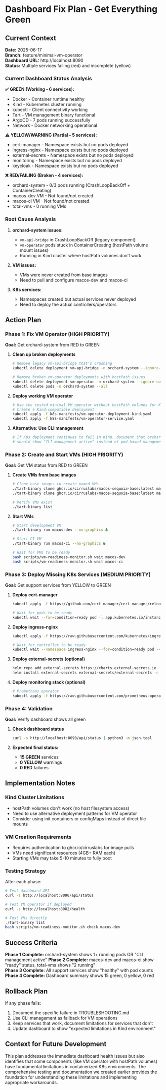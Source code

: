 # Dashboard Fix Plan - Get Everything Green

## Current Context

**Date:** 2025-06-17  
**Branch:** feature/minimal-vm-operator  
**Dashboard URL:** http://localhost:8090  
**Status:** Multiple services failing (red) and incomplete (yellow)

### Current Dashboard Status Analysis

**✅ GREEN (Working - 6 services):**
- Docker - Container runtime healthy
- Kind - Kubernetes cluster running
- kubectl - Client connectivity working
- Tart - VM management binary functional
- ArgoCD - 7 pods running successfully
- Network - Docker networking operational

**⚠️ YELLOW/WARNING (Partial - 5 services):**
- cert-manager - Namespace exists but no pods deployed
- ingress-nginx - Namespace exists but no pods deployed  
- external-secrets - Namespace exists but no pods deployed
- monitoring - Namespace exists but no pods deployed
- keycloak - Namespace exists but no pods deployed

**❌ RED/FAILING (Broken - 4 services):**
- orchard-system - 0/3 pods running (CrashLoopBackOff + ContainerCreating)
- macos-dev VM - Not found/not created
- macos-ci VM - Not found/not created
- total-vms - 0 running VMs

### Root Cause Analysis

1. **orchard-system issues:**
   - `vm-api-bridge` in CrashLoopBackOff (legacy component)
   - `vm-operator` pods stuck in ContainerCreating (hostPath volume mount issues)
   - Running in Kind cluster where hostPath volumes don't work

2. **VM issues:**
   - VMs were never created from base images
   - Need to pull and configure macos-dev and macos-ci

3. **K8s services:**
   - Namespaces created but actual services never deployed
   - Need to deploy the actual controllers/operators

## Action Plan

### Phase 1: Fix VM Operator (HIGH PRIORITY)
**Goal:** Get orchard-system from RED to GREEN

1. **Clean up broken deployments**
   ```bash
   # Remove legacy vm-api-bridge that's crashing
   kubectl delete deployment vm-api-bridge -n orchard-system --ignore-not-found
   
   # Remove broken vm-operator deployments with hostPath issues
   kubectl delete deployment vm-operator -n orchard-system --ignore-not-found
   kubectl delete pods -n orchard-system --all
   ```

2. **Deploy working VM operator**
   ```bash
   # Use the tested minimal VM operator without hostPath volumes for Kind
   # Create a Kind-compatible deployment
   kubectl apply -f k8s-manifests/vm-operator-deployment-kind.yaml
   kubectl apply -f k8s-manifests/vm-operator-service.yaml
   ```

3. **Alternative: Use CLI management**
   ```bash
   # If K8s deployment continues to fail in Kind, document that orchard-system
   # should show "CLI management active" instead of pod-based management
   ```

### Phase 2: Create and Start VMs (HIGH PRIORITY)  
**Goal:** Get VM status from RED to GREEN

1. **Create VMs from base images**
   ```bash
   # Clone base images to create named VMs
   ./tart-binary clone ghcr.io/cirruslabs/macos-sequoia-base:latest macos-dev
   ./tart-binary clone ghcr.io/cirruslabs/macos-sequoia-base:latest macos-ci
   
   # Verify VMs exist
   ./tart-binary list
   ```

2. **Start VMs**
   ```bash
   # Start development VM
   ./tart-binary run macos-dev --no-graphics &
   
   # Start CI VM  
   ./tart-binary run macos-ci --no-graphics &
   
   # Wait for VMs to be ready
   bash scripts/vm-readiness-monitor.sh wait macos-dev
   bash scripts/vm-readiness-monitor.sh wait macos-ci
   ```

### Phase 3: Deploy Missing K8s Services (MEDIUM PRIORITY)
**Goal:** Get support services from YELLOW to GREEN

1. **Deploy cert-manager**
   ```bash
   kubectl apply -f https://github.com/cert-manager/cert-manager/releases/download/v1.13.0/cert-manager.yaml
   
   # Wait for pods to be ready
   kubectl wait --for=condition=ready pod -l app.kubernetes.io/instance=cert-manager -n cert-manager --timeout=300s
   ```

2. **Deploy ingress-nginx**
   ```bash
   kubectl apply -f https://raw.githubusercontent.com/kubernetes/ingress-nginx/controller-v1.8.2/deploy/static/provider/kind/deploy.yaml
   
   # Wait for controller to be ready
   kubectl wait --namespace ingress-nginx --for=condition=ready pod --selector=app.kubernetes.io/component=controller --timeout=300s
   ```

3. **Deploy external-secrets (optional)**
   ```bash
   helm repo add external-secrets https://charts.external-secrets.io
   helm install external-secrets external-secrets/external-secrets -n external-secrets
   ```

4. **Deploy monitoring stack (optional)**
   ```bash
   # Prometheus operator
   kubectl apply -f https://raw.githubusercontent.com/prometheus-operator/prometheus-operator/main/bundle.yaml
   ```

### Phase 4: Validation
**Goal:** Verify dashboard shows all green

1. **Check dashboard status**
   ```bash
   curl -s http://localhost:8090/api/status | python3 -m json.tool
   ```

2. **Expected final status:**
   - **15 GREEN** services
   - **0 YELLOW** warnings
   - **0 RED** failures

## Implementation Notes

### Kind Cluster Limitations
- hostPath volumes don't work (no host filesystem access)
- Need to use alternative deployment patterns for VM operator
- Consider using init containers or configMaps instead of direct file mounts

### VM Creation Requirements
- Requires authentication to ghcr.io/cirruslabs for image pulls
- VMs need significant resources (4GB+ RAM each)
- Starting VMs may take 5-10 minutes to fully boot

### Testing Strategy
After each phase:
```bash
# Test dashboard API
curl -s http://localhost:8090/api/status

# Test VM operator if deployed
curl -s http://localhost:8082/health

# Test VMs directly
./tart-binary list
bash scripts/vm-readiness-monitor.sh check macos-dev
```

## Success Criteria

**Phase 1 Complete:** orchard-system shows 1+ running pods OR "CLI management active"
**Phase 2 Complete:** macos-dev and macos-ci show "ready" status, total-vms shows "2 running"  
**Phase 3 Complete:** All support services show "healthy" with pod counts
**Phase 4 Complete:** Dashboard summary shows 15 green, 0 yellow, 0 red

## Rollback Plan

If any phase fails:
1. Document the specific failure in TROUBLESHOOTING.md
2. Use CLI management as fallback for VM operations
3. Keep services that work, document limitations for services that don't
4. Update dashboard to show "expected limitations in Kind environment"

## Context for Future Development

This plan addresses the immediate dashboard health issues but also identifies that some components (like VM operator with hostPath volumes) have fundamental limitations in containerized K8s environments. The comprehensive testing and documentation we created earlier provides the foundation for understanding these limitations and implementing appropriate workarounds.